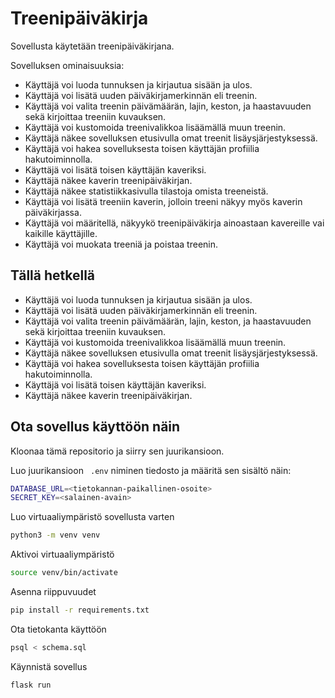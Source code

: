 # Treenipäiväkirja

Sovellusta käytetään treenipäiväkirjana.

Sovelluksen ominaisuuksia:

- Käyttäjä voi luoda tunnuksen ja kirjautua sisään ja ulos.
- Käyttäjä voi lisätä uuden päiväkirjamerkinnän eli treenin.
- Käyttäjä voi valita treenin päivämäärän, lajin, keston, ja haastavuuden sekä kirjoittaa treeniin kuvauksen.
- Käyttäjä voi kustomoida treenivalikkoa lisäämällä muun treenin. 
- Käyttäjä näkee sovelluksen etusivulla omat treenit lisäysjärjestyksessä.
- Käyttäjä voi hakea sovelluksesta toisen käyttäjän profiilia hakutoiminnolla.
- Käyttäjä voi lisätä toisen käyttäjän kaveriksi.
- Käyttäjä näkee kaverin treenipäiväkirjan.
- Käyttäjä näkee statistiikkasivulla tilastoja omista treeneistä.
- Käyttäjä voi lisätä treeniin kaverin, jolloin treeni näkyy myös kaverin päiväkirjassa.
- Käyttäjä voi määritellä, näkyykö treenipäiväkirja ainoastaan kavereille vai kaikille käyttäjille.
- Käyttäjä voi muokata treeniä ja poistaa treenin.

## Tällä hetkellä

- Käyttäjä voi luoda tunnuksen ja kirjautua sisään ja ulos.
- Käyttäjä voi lisätä uuden päiväkirjamerkinnän eli treenin.
- Käyttäjä voi valita treenin päivämäärän, lajin, keston, ja haastavuuden sekä kirjoittaa treeniin kuvauksen.
- Käyttäjä voi kustomoida treenivalikkoa lisäämällä muun treenin. 
- Käyttäjä näkee sovelluksen etusivulla omat treenit lisäysjärjestyksessä.
- Käyttäjä voi hakea sovelluksesta toisen käyttäjän profiilia hakutoiminnolla.
- Käyttäjä voi lisätä toisen käyttäjän kaveriksi.
- Käyttäjä näkee kaverin treenipäiväkirjan.

## Ota sovellus käyttöön näin

Kloonaa tämä repositorio ja siirry sen juurikansioon.

Luo juurikansioon ``` .env``` niminen tiedosto ja määritä sen sisältö näin:
```bash
DATABASE_URL=<tietokannan-paikallinen-osoite>
SECRET_KEY=<salainen-avain>
```
Luo virtuaaliympäristö sovellusta varten
```bash
python3 -m venv venv
```
Aktivoi virtuaaliympäristö
```bash
source venv/bin/activate
```
Asenna riippuvuudet
```bash
pip install -r requirements.txt
```
Ota tietokanta käyttöön
```bash
psql < schema.sql
```
Käynnistä sovellus
```bash
flask run
```





